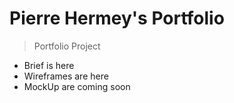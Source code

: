 # Pierre Hermey's Portfolio

>Portfolio Project
* Brief is here
* Wireframes are here
* MockUp are coming soon

